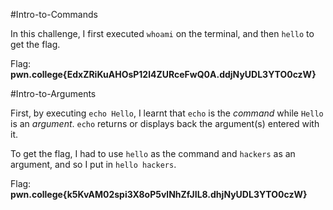 #Intro-to-Commands

In this challenge, I first executed `whoami` on the terminal, and then `hello` to get the flag.

Flag: **pwn.college{EdxZRiKuAHOsP12l4ZURceFwQ0A.ddjNyUDL3YTO0czW}**

#Intro-to-Arguments

First, by executing `echo Hello`, I learnt that `echo` is the *command* while `Hello` is an *argument*. `echo` returns or displays back the argument(s) entered with it. 

To get the flag, I had to use `hello` as the command and `hackers` as an argument, and so I put in `hello hackers`.

Flag: **pwn.college{k5KvAM02spi3X8oP5vlNhZfJIL8.dhjNyUDL3YTO0czW}**